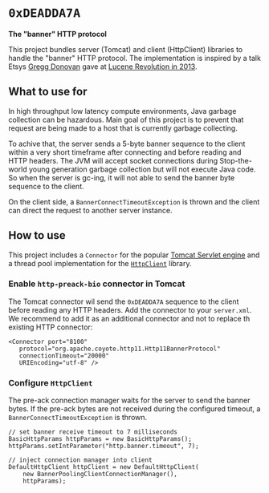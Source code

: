 `0xDEADDA7A`
===========
**The "banner" HTTP protocol**


This project bundles server (Tomcat) and client (HttpClient) libraries to handle the "banner" HTTP protocol. The implementation is inspired by a talk Etsys [Gregg Donovan](https://twitter.com/greggdonovan) gave at [Lucene Revolution in 2013](http://www.slideshare.net/greggny3/living-with-garbage-by-gregg-donovan-at-lucenesolr-revolution-2013).

## What to use for

In high throughput low latency compute environments, Java garbage collection can be hazardous. Main goal of this project is to prevent that request are being made to a host that is currently garbage collecting.

To achive that, the server sends a 5-byte banner sequence to the client within a very short timeframe after connecting and before reading and HTTP headers. The JVM will accept socket connections during Stop-the-world young generation garbage collection but will not execute Java code. So when the server is gc-ing, it will not able to send the banner byte sequence to the client.

On the client side, a `BannerConnectTimeoutException` is thrown and the client can direct the request to another server instance.

## How to use

This project includes a `Connector` for the popular [Tomcat Servlet engine](http://tomcat.apache.org/) and a thread pool implementation for the [`HttpClient`](http://hc.apache.org/httpcomponents-client-ga/) library.

### Enable `http-preack-bio` connector in Tomcat

The Tomcat connector wil send the `0xDEADDA7A` sequence to the client before reading any HTTP headers. Add the connector to your `server.xml`. We recommend to add it as an additional connector and not to replace th existing HTTP connector:

    <Connector port="8100"
       protocol="org.apache.coyote.http11.Http11BannerProtocol" 
       connectionTimeout="20000" 
       URIEncoding="utf-8" />


### Configure `HttpClient`

The pre-ack connection manager waits for the server to send the banner bytes. If the pre-ack bytes are not received during the configured timeout, a  `BannerConnectTimeoutException` is thrown.

    // set banner receive timeout to 7 milliseconds
    BasicHttpParams httpParams = new BasicHttpParams();
    httpParams.setIntParameter("http.banner.timeout", 7);
    
    // inject connection manager into client
    DefaultHttpClient httpClient = new DefaultHttpClient(
        new BannerPoolingClientConnectionManager(), 
        httpParams);


